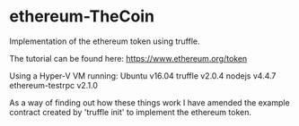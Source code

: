 # ethereum-TheCoin

Implementation of the ethereum token using truffle.

The tutorial can be found here: https://www.ethereum.org/token

Using a Hyper-V VM running:
        Ubuntu v16.04
        truffle v2.0.4
        nodejs v4.4.7
        ethereum-testrpc v2.1.0
        
As a way of finding out how these things work I have amended the example contract created by 'truffle init' to implement the ethereum token.
